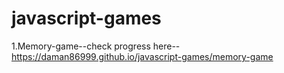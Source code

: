 # javascript-games 


1.Memory-game--check progress here-- https://daman86999.github.io/javascript-games/memory-game

